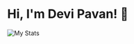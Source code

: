 # Hi, I'm Devi Pavan! 👋

![My Stats](https://github-readme-stats.vercel.app/api?username=Pav125&theme=vue-dark&show_icons=true&hide_border=true&count_private=true)

<!--
**Pav125/Pav125** is a ✨ _special_ ✨ repository because its `README.md` (this file) appears on your GitHub profile.

Here are some ideas to get you started:

- 🔭 I’m currently working on ...
- 🌱 I’m currently learning ...
- 👯 I’m looking to collaborate on ...
- 🤔 I’m looking for help with ...
- 💬 Ask me about ...
- 📫 How to reach me: ...
- 😄 Pronouns: ...
- ⚡ Fun fact: ..
-->
